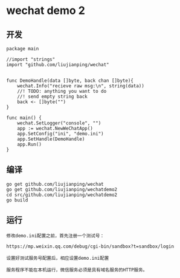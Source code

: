 # wechat demo 2

## 开发

````
package main 

//import "strings"
import "github.com/liujianping/wechat"


func DemoHandle(data []byte, back chan []byte){
	wechat.Info("recieve raw msg:\n", string(data))
	//! TODO: anything you want to do
	//! send empty string back
	back <- []byte("")
}

func main() {
	wechat.SetLogger("console", "")
	app := wechat.NewWeChatApp()
	app.SetConfig("ini", "demo.ini")	
	app.SetHandle(DemoHandle)
	app.Run()
}

````

## 编译

	go get github.com/liujianping/wechat
	go get github.com/liujianping/wechatdemo2
	cd src/github.com/liujianping/wechatdemo2
	go build

## 运行

	修改demo.ini配置之前，首先注册一个测试号：

	https://mp.weixin.qq.com/debug/cgi-bin/sandbox?t=sandbox/login

	设置好测试服务号配置后，相应设置demo.ini配置

	服务程序不能在本机运行，微信服务必须是具有域名服务的HTTP服务。
